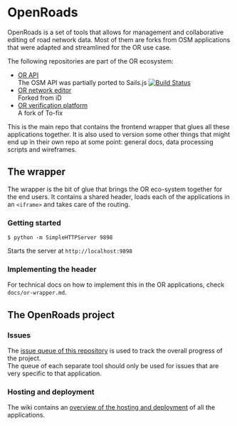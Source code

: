 # OpenRoads
OpenRoads is a set of tools that allows for management and collaborative editing of road network data. Most of them are forks from OSM applications that were adapted and streamlined for the OR use case.

The following repositories are part of the OR ecosystem:

- [OR API](https://github.com/developmentseed/openroads-api)  
The OSM API was partially ported to Sails.js [![Build Status](https://magnum.travis-ci.com/developmentseed/openroads-api.svg?token=d4tUG3NhuWNZYSxWndVL&branch=develop)](https://magnum.travis-ci.com/developmentseed/openroads-api)
- [OR network editor](https://github.com/developmentseed/openroads-iD)  
Forked from iD
- [OR verification platform](https://github.com/developmentseed/openroads-tofix)  
A fork of To-fix

This is the main repo that contains the frontend wrapper that glues all these applications together. It is also used to version some other things that might end up in their own repo at some point: general docs, data processing scripts and wireframes.

## The wrapper
The wrapper is the bit of glue that brings the OR eco-system together for the end users. It contains a shared header, loads each of the applications in an `<iframe>` and takes care of the routing.

### Getting started

```
$ python -m SimpleHTTPServer 9898
```

Starts the server at `http://localhost:9898`

### Implementing the header
For technical docs on how to implement this in the OR applications, check `docs/or-wrapper.md`.

## The OpenRoads project

### Issues
The [issue queue of this repository](https://github.com/developmentseed/openroads/issues) is used to track the overall progress of the project.  
The queue of each separate tool should only be used for issues that are very specific to that application.

### Hosting and deployment
The wiki contains an [overview of the hosting and deployment](https://github.com/developmentseed/openroads/wiki/Hosting-of-OR-ecosystem) of all the applications.